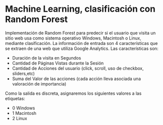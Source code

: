 # Machine Learning, clasificación con Random Forest

Implementación de Random Forest para predecir si el usuario que visita un sitio web usa como sistema operativo Windows, Macintosh o Linux, mediante clasificación.
La información de entrada son 4 características que se extraen de una web que utiliza Google Analytics. Las características son:

-	Duración de la visita en Segundos
-	Cantidad de Páginas Vistas durante la Sesión
-	Cantidad de Acciones del usuario (click, scroll, uso de checkbox, sliders,etc)
-	Suma del Valor de las acciones (cada acción lleva asociada una valoración de importancia)

Como la salida es discreta, asignaremos los siguientes valores a las etiquetas:

-	0  Windows
-	1  Macintosh
-	2  Linux
